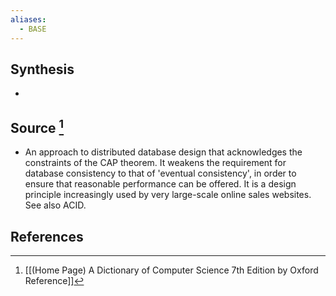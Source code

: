 ```yaml
---
aliases:
  - BASE
---
```

## Synthesis
- 
## Source [^1]
- An approach to distributed database design that acknowledges the constraints of the CAP theorem. It weakens the requirement for database consistency to that of 'eventual consistency', in order to ensure that reasonable performance can be offered. It is a design principle increasingly used by very large-scale online sales websites. See also ACID.
## References

[^1]: [[(Home Page) A Dictionary of Computer Science 7th Edition by Oxford Reference]]